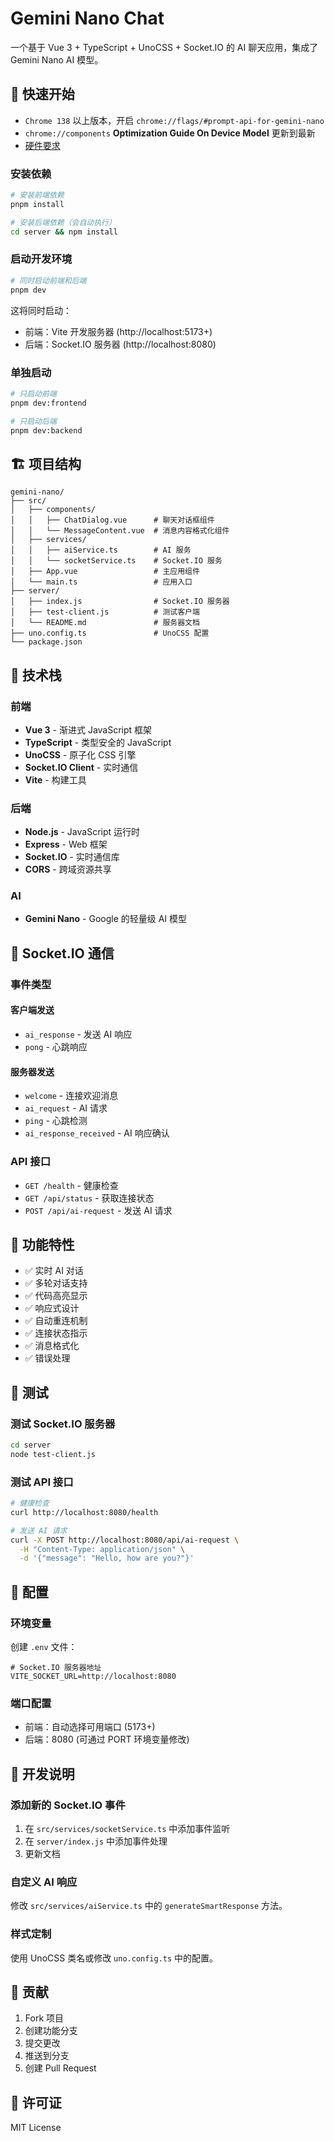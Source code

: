 # Gemini Nano Chat

一个基于 Vue 3 + TypeScript + UnoCSS + Socket.IO 的 AI 聊天应用，集成了 Gemini Nano AI 模型。

## 🚀 快速开始
- `Chrome 138` 以上版本，开启 `chrome://flags/#prompt-api-for-gemini-nano`
- `chrome://components` **Optimization Guide On Device Model** 更新到最新
- [硬件要求](https://developer.chrome.com/docs/ai/get-started?hl=zh-cn#hardware)

### 安装依赖

```bash
# 安装前端依赖
pnpm install

# 安装后端依赖（会自动执行）
cd server && npm install
```

### 启动开发环境

```bash
# 同时启动前端和后端
pnpm dev
```

这将同时启动：
- 前端：Vite 开发服务器 (http://localhost:5173+)
- 后端：Socket.IO 服务器 (http://localhost:8080)

### 单独启动

```bash
# 只启动前端
pnpm dev:frontend

# 只启动后端
pnpm dev:backend
```

## 🏗️ 项目结构

```
gemini-nano/
├── src/
│   ├── components/
│   │   ├── ChatDialog.vue      # 聊天对话框组件
│   │   └── MessageContent.vue  # 消息内容格式化组件
│   ├── services/
│   │   ├── aiService.ts        # AI 服务
│   │   └── socketService.ts    # Socket.IO 服务
│   ├── App.vue                 # 主应用组件
│   └── main.ts                 # 应用入口
├── server/
│   ├── index.js                # Socket.IO 服务器
│   ├── test-client.js          # 测试客户端
│   └── README.md               # 服务器文档
├── uno.config.ts               # UnoCSS 配置
└── package.json
```

## 🔧 技术栈

### 前端
- **Vue 3** - 渐进式 JavaScript 框架
- **TypeScript** - 类型安全的 JavaScript
- **UnoCSS** - 原子化 CSS 引擎
- **Socket.IO Client** - 实时通信
- **Vite** - 构建工具

### 后端
- **Node.js** - JavaScript 运行时
- **Express** - Web 框架
- **Socket.IO** - 实时通信库
- **CORS** - 跨域资源共享

### AI
- **Gemini Nano** - Google 的轻量级 AI 模型

## 📡 Socket.IO 通信

### 事件类型

#### 客户端发送
- `ai_response` - 发送 AI 响应
- `pong` - 心跳响应

#### 服务器发送
- `welcome` - 连接欢迎消息
- `ai_request` - AI 请求
- `ping` - 心跳检测
- `ai_response_received` - AI 响应确认

### API 接口

- `GET /health` - 健康检查
- `GET /api/status` - 获取连接状态
- `POST /api/ai-request` - 发送 AI 请求

## 🎨 功能特性

- ✅ 实时 AI 对话
- ✅ 多轮对话支持
- ✅ 代码高亮显示
- ✅ 响应式设计
- ✅ 自动重连机制
- ✅ 连接状态指示
- ✅ 消息格式化
- ✅ 错误处理

## 🧪 测试

### 测试 Socket.IO 服务器

```bash
cd server
node test-client.js
```

### 测试 API 接口

```bash
# 健康检查
curl http://localhost:8080/health

# 发送 AI 请求
curl -X POST http://localhost:8080/api/ai-request \
  -H "Content-Type: application/json" \
  -d '{"message": "Hello, how are you?"}'
```

## 🔧 配置

### 环境变量

创建 `.env` 文件：

```env
# Socket.IO 服务器地址
VITE_SOCKET_URL=http://localhost:8080

```

### 端口配置

- 前端：自动选择可用端口 (5173+)
- 后端：8080 (可通过 PORT 环境变量修改)

## 📝 开发说明

### 添加新的 Socket.IO 事件

1. 在 `src/services/socketService.ts` 中添加事件监听
2. 在 `server/index.js` 中添加事件处理
3. 更新文档

### 自定义 AI 响应

修改 `src/services/aiService.ts` 中的 `generateSmartResponse` 方法。

### 样式定制

使用 UnoCSS 类名或修改 `uno.config.ts` 中的配置。

## 🤝 贡献

1. Fork 项目
2. 创建功能分支
3. 提交更改
4. 推送到分支
5. 创建 Pull Request

## 📄 许可证

MIT License


